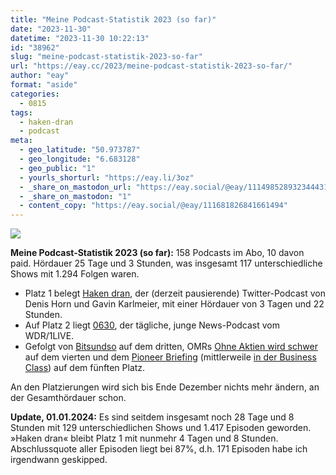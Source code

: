 ```yaml
---
title: "Meine Podcast-Statistik 2023 (so far)"
date: "2023-11-30"
datetime: "2023-11-30 10:22:13"
id: "38962"
slug: "meine-podcast-statistik-2023-so-far"
url: "https://eay.cc/2023/meine-podcast-statistik-2023-so-far/"
author: "eay"
format: "aside"
categories:
  - 0815
tags:
  - haken-dran
  - podcast
meta:
  - geo_latitude: "50.973787"
  - geo_longitude: "6.683128"
  - geo_public: "1"
  - yourls_shorturl: "https://eay.li/3oz"
  - _share_on_mastodon_url: "https://eay.social/@eay/111498528932344431"
  - _share_on_mastodon: "1"
  - content_copy: "https://eay.social/@eay/111681826841661494"
---
```


![](https://eay.cc/uploads/2023/podcast-statistik.png)

**Meine Podcast-Statistik 2023 (so far):** 158 Podcasts im Abo, 10 davon paid. Hördauer 25 Tage und 3 Stunden, was insgesamt 117 unterschiedliche Shows mit 1.294 Folgen waren.

- Platz 1 belegt [Haken dran](https://hakendran.org), der (derzeit pausierende) Twitter-Podcast von Denis Horn und Gavin Karlmeier, mit einer Hördauer von 3 Tagen und 22 Stunden.
- Auf Platz 2 liegt [0630](https://www1.wdr.de/mediathek/audio/wdr/0630bywdraktuell/index.html), der tägliche, junge News-Podcast vom WDR/1LIVE.
- Gefolgt von [Bitsundso](http://www.bitsundso.de/) auf dem dritten, OMRs [Ohne Aktien wird schwer](https://podstars.de/podstar/ohne-aktien-wird-schwer/) auf dem vierten und dem [Pioneer Briefing](https://www.thepioneer.de/originals/thepioneer-briefing-business-class-edition/podcasts) (mittlerweile [in der Business Class](https://eay.cc/2023/the-pioneer-abo/)) auf dem fünften Platz.

An den Platzierungen wird sich bis Ende Dezember nichts mehr ändern, an der Gesamthördauer schon.

**Update, 01.01.2024:** Es sind seitdem insgesamt noch 28 Tage und 8 Stunden mit 129 unterschiedlichen Shows und 1.417 Episoden geworden. »Haken dran« bleibt Platz 1 mit nunmehr 4 Tagen und 8 Stunden. Abschlussquote aller Episoden liegt bei 87%, d.h. 171 Episoden habe ich irgendwann geskipped.

